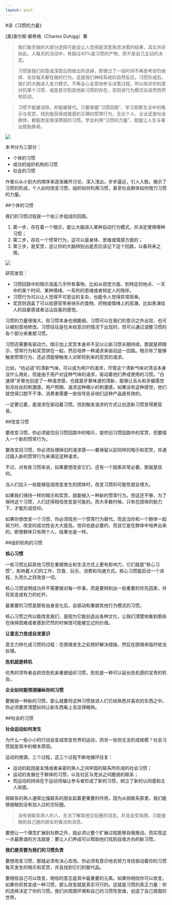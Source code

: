 ```yaml
---
layout: post
---
```

#读《习惯的力量》

[美]查尔斯·都希格（Charles Duhigg）著

> 我们每天做的大部分选择可能会让人觉得是深思熟虑决策的结果，其实并非如此。人每天的活动中，有超过40%是习惯的产物，而不是自己主动的决定。
> 
> 习惯是我们刻意或深思后而做出的选择，即使过了一段时间不再思考却仍继续、往往每天都在做的行为。这是我们神经系统的自然反应。习惯形成后，我们的大脑进入省力模式，不再全心全意地参与决策过程，所以除非你刻意对抗某个习惯，或是意识到其他新习惯的存在，否则该行为模式会自然而然地启动。

>习惯不能被消除，却能被替代。只要掌握“习惯回路”，学习观察生活中的暗示与奖赏，找到能获得成就感的正确的惯常行为，无论个人、企业还是社会群体，都能改变根深蒂固的习惯。学会利用“习惯的力量”，就能让人生与事业脱胎换骨。

![](http://zlong-name.qiniudn.com/%E4%B9%A0%E6%83%AF1.jpg)

本书分为三部分：

- 个体的习惯
- 成功的组织机构的习惯
- 社会的习惯

作者以从小到大的顺序来逐渐展开讨论，深入浅出，步步逼近，引人入胜。揭示了习惯的形成，个人如何改变习惯，组织如何利用习惯，甚至社会群体如何借力习惯的力量。

##个体的习惯

我们的习惯过程是一个由三步组成的回路。

1. 第一步，存在着一个暗示，能让大脑进入某种自动行为模式，并决定使用哪种习惯；
2. 第二步，存在一个惯常行为，这可以是身体、思维或情感方面的；
3. 第三步，是奖赏，这让你的大脑辨别出是否应该记下这个回路，以备将来之用。

![](http://zlong-name.qiniudn.com/%E4%B9%A0%E6%83%AF2.jpg)

研究发现：

- 习惯回路中的暗示涵盖几乎所有事物，比如从视觉方面，到特定的地点、一天中的某个时间、某种情绪、一系列的思绪或者特定人的陪伴。
- 习惯行为可以让人觉得不可思议的复杂，也能令人觉得异常简单。
- 奖赏则涵盖了可以给感官带来快乐的食物、药物或情绪上的高潮，比如表演给人的自豪感或者沾沾自喜的感觉。

习惯的力量很强大，但习惯本身也很脆弱。习惯可以在我们的意识之外出现，也可以被刻意地修改。习惯往往是在未经意识的情况下出现的，但可以通过调整习惯的各个部分来重塑习惯。

习惯还需要有驱动力，暗示加上奖赏本身并不足以让新习惯长期持续。那就是把暗示、惯常行为和奖赏拼在一起，然后培养一种渴求来驱动这一回路。暗示除了能够触发惯常行为，还必须能够触发人对即将到来的奖赏的渴求。

比如，“纺必适”的清新气味，可以成为用户的渴求，尽管这个清新气味对清洁本身没什么用处，但是由于用户对这种气味的渴求，驱动着他们养成使用的习惯。“白速得”牙膏也创造了一种渴求感，也就是牙膏味道的清新，能够让舌头和牙龈感觉到凉丝丝的刺激感，用户预期、渴求这种微小的刺激感，如果没有这种感觉，他们就觉得口腔不干净。消费者需要一些信号告诉他们这种产品是有效的。

一定要记着，是渴求在驱动着习惯。找到触发渴求的方式让创造新习惯变得更容易。

##改变习惯

要改变习惯，你必须留住旧习惯回路中的暗示，提供旧习惯回路中的奖赏，但要插入一个新的惯常行为。

要改变旧习惯，你必须处理掉旧的渴求感——要保留以前同样的暗示和奖赏，并通过插入新的惯常行为来满足这种渴求。

不过，对有些习惯来说，如果要想改变它们，还有一个因素非常必要，那就是信仰。

当人们加入一些能够促成改变发生的团体时，改变习惯的可能性就会增大。

如果我们保持一样的暗示和奖赏，就能植入一种新的惯常行为。但这还不够，为了保持这个习惯，人们还得相信改变是可能的。而大多数时候，只有在团体的助力下，才能形成信仰。

如果你想改变一个习惯，你必须找另一个惯常行为替代。而且当你和一个群体一起努力时，改变的成功性会大大提高。信仰也是必要的，而且它是在群体中培养出来的，即使群体只有两个人，结果也是一样。

##组织机构的习惯

**核心习惯**

一些习惯比起其他习惯在重塑商业和生活方式上更有影响力，它们就是“核心习惯”，影响着人们的工作、饮食、玩乐、消费和沟通方式。核心习惯能启动一个进程，久而久之将改变一切。

核心习惯说明成功并不需要做对每一件事，而是要辨别出一些重要的优先因素，并将其变成有力的杠杆。

最重要的习惯是那些自身变化后，会驱动和重塑其他行为模式的习惯。

核心习惯之所以能改变我们，是因为它能创造出各种文化，让我们清楚地看到那些在抉择困难或者感到茫然的时候很可能被忘记的价值。

**让意志力变成自发意识**

意志力转化成习惯的过程：在困境发生之前想好解决措施，然后在困境来临时依法处理。

**危机就是转机**

优秀的领导者会抓住危机来重塑组织习惯，危机是一种可以延长危机感的宝贵的机会。

**企业如何能预测操纵你的习惯**

要推销一种新的习惯，那么就要将这种习惯放进人们已经熟悉并喜欢的东西之中。你必须要弄清楚如何让新东西看上去显得眼熟。

##社会的习惯

**社会运动如何发生**

为什么一些小小的行动会变成改变世界的运动，而另一些则无法形成规模？社会习惯就是其中的根本原因。

运动的根源，三个过程，这三个过程不断地循环往复：

- 运动的起因是友情或者亲密的熟人之间牢固的联系所形成的社会习惯；
- 运动的发展在于群体的习惯，以及社区与党派之间脆弱的联系；
- 而运动的持续在于运动领袖让参与者形成了新的习惯，树立了新的认同感和主人翁感。

弱联系的熟人通常比强联系的朋友起着更重要的作用，因为从弱联系那里，我们能够接触到没有加入过的交际圈。

> 没有弱联系熟人的人，无法了解其他交际圈的消息，并且会受局限，只能接触到自己圈内朋友的看法和消息。

要想让一个理念扩展到社群之外，就必须让整个扩展过程能够自我推动，而实现这一点最靠谱的方法就是：要让人们养成可以帮助他们找到自我方向的新习惯。

**我们是否要为我们的习惯负责**

要想改变习惯，那就必须有决心去改。你必须有意识地去努力寻找驱动着你的习惯每天发生的暗示和奖赏，并且找到它们的替代品。

要相信自己可以改变，相信的意志是其中最重要的元素。如果你相信你可以改变，如果你将其变成一种习惯，那么改变就是真实可行的。这就是习惯的真正力量：你的选择决定了你的习惯。我们对周围环境和自己的习惯性思维，创造了自己周围的世界。